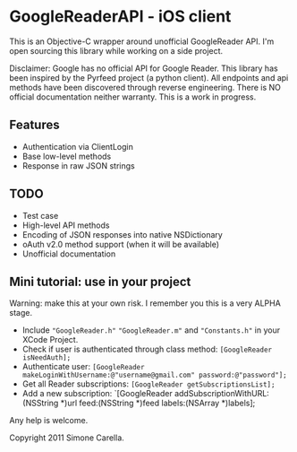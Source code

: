 # GoogleReaderAPI - iOS client

This is an Objective-C wrapper around unofficial GoogleReader API.
I'm open sourcing this library while working on a side project.

Disclaimer: Google has no official API for Google Reader.
This library has been inspired by the Pyrfeed project (a python client).
All endpoints and api methods have been discovered through reverse
engineering. There is NO official documentation neither warranty.
This is a work in progress.

## Features
* Authentication via ClientLogin
* Base low-level methods 
* Response in raw JSON strings

## TODO
* Test case
* High-level API methods
* Encoding of JSON responses into native NSDictionary
* oAuth v2.0 method support (when it will be available)
* Unofficial documentation

## Mini tutorial: use in your project
Warning: make this at your own risk. I remember you this is a
very ALPHA stage.

* Include `"GoogleReader.h"` `"GoogleReader.m"` and `"Constants.h"` in
your XCode Project.
* Check if user is authenticated through class method:
    `[GoogleReader isNeedAuth];`
* Authenticate user:
    `[GoogleReader makeLoginWithUsername:@"username@gmail.com" password:@"password"];`
* Get all Reader subscriptions:
    `[GoogleReader getSubscriptionsList];`
* Add a new subscription:
`[GoogleReader addSubscriptionWithURL:(NSString *)url feed:(NSString *)feed labels:(NSArray *)labels];

Any help is welcome.

Copyright 2011 Simone Carella.	
